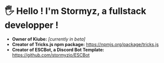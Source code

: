 # 🖐 Hello ! I'm Stormyz, a fullstack developper !

- **Owner of Kiube:** *[currently in beta]*
- **Creator of Tricks.js npm package:** https://npmjs.org/package/tricks.js
- **Creator of ESCBot, a Discord Bot Template:** https://github.com/stormyzio/ESCBot

